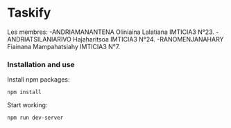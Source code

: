 # Taskify

Les membres:
-ANDRIAMANANTENA Oliniaina Lalatiana    IMTICIA3  N°23.
-ANDRIATSILANIARIVO Hajaharitsoa        IMTICIA3  N°24.
-RANOMENJANAHARY Fiainana Mampahatsiahy IMTICIA3  N°7.

### Installation and use


Install npm packages:

```
npm install
```

Start working: 

```
npm run dev-server
```


